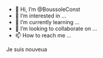 - 👋 Hi, I’m @BoussoleConst
- 👀 I’m interested in ...
- 🌱 I’m currently learning ...
- 💞️ I’m looking to collaborate on ...
- 📫 How to reach me ...

<!---
BoussoleConst/BoussoleConst is a ✨ special ✨ repository because its `README.md` (this file) appears on your GitHub profile.
You can click the Preview link to take a look at your changes.
--->
Je suis nouveua
